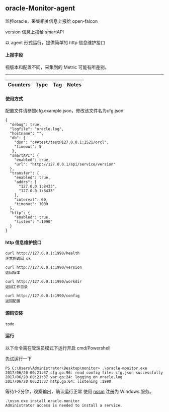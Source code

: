## oracle-Monitor-agent

监控oracle，采集相关信息上报给 open-falcon

version 信息上报给 smartAPI

以 agent 形式运行，提供简单的 http 信息维护接口

#### 上报字段
视版本和配置不同，采集到的 Metric 可能有所差别。

--------------------------------
| Counters | Type |Tag| Notes|
|-----|------|------|------|



#### 使用方式


配置文件请参照cfg.example.json，修改该文件名为cfg.json

```
{
  "debug": true,
  "logfile": "oracle.log",
  "hostname": "",
  "db": {
   	"dsn": "c##test/test@127.0.0.1:1521/orcl",
    "timeout": 5
   },
  "smartAPI": {
    "enabled": true,
    "url": "http://127.0.0.1/api/service/version"
  },
  "transfer": {
    "enabled": true,
    "addrs": [
      "127.0.0.1:8433",
      "127.0.0.1:8433"
    ],
    "interval": 60,
    "timeout": 1000
  },
  "http": {
    "enabled": true,
    "listen": ":1990"
  }
}
```

#### http 信息维护接口

```
curl http://127.0.0.1:1990/health
正常则返回 ok

curl http://127.0.0.1:1990/version
返回版本

curl http://127.0.0.1:1990/workdir
返回工作目录
 
curl http://127.0.0.1:1990/config
返回配置
```

#### 源码安装

```
todo
```

#### 运行
以下命令需在管理员模式下运行开启 cmd/Powershell

先试运行一下
```
PS C:\Users\Administrator\Desktop\monitor> .\oracle-monitor.exe
2017/06/20 00:21:37 cfg.go:96: read config file: cfg.json successfully
2017/06/20 00:21:37 var.go:24: logging on oracle.log
2017/06/20 00:21:37 http.go:64: listening :1990
```
等待1-2分钟，观察输出，确认运行正常
使用 [nssm](https://nssm.cc/) 注册为 Windows 服务。

```
.\nssm.exe install oracle-monitor
Administrator access is needed to install a service.
```

